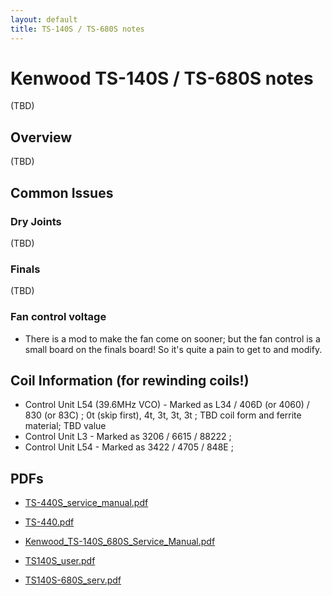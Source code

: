```yaml
---
layout: default
title: TS-140S / TS-680S notes
---
```


# Kenwood TS-140S / TS-680S notes

(TBD)

## Overview

(TBD)

## Common Issues

### Dry Joints

(TBD)

### Finals

(TBD)

### Fan control voltage

 * There is a mod to make the fan come on sooner; but the fan control
   is a small board on the finals board!  So it's quite a pain to get
   to and modify.

## Coil Information (for rewinding coils!)

 * Control Unit L54 (39.6MHz VCO) - Marked as L34 / 406D (or 4060) / 830 (or 83C) ; 0t (skip first), 4t, 3t, 3t, 3t ; TBD coil form and ferrite material; TBD value
 * Control Unit L3 - Marked as 3206 / 6615 / 88222 ;
 * Control Unit L54 - Marked as 3422 / 4705 / 848E ;

## PDFs

 * [TS-440S_service_manual.pdf](TS-440S_service_manual.pdf)
 * [TS-440.pdf](TS-440.pdf)

 * [Kenwood_TS-140S_680S_Service_Manual.pdf](Kenwood_TS-140S_680S_Service_Manual.pdf)
 * [TS140S_user.pdf](TS140S_user.pdf)
 * [TS140S-680S_serv.pdf](TS140S-680S_serv.pdf)

